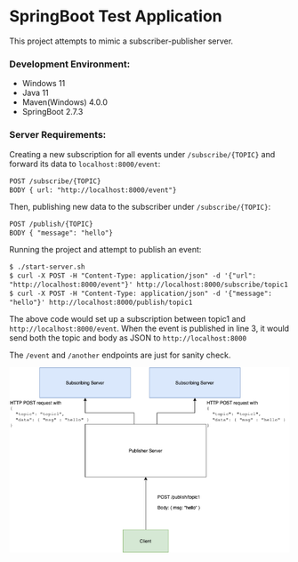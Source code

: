 # SpringBoot Test Application
This project attempts to mimic a subscriber-publisher server.

### Development Environment:
* Windows 11
* Java 11
* Maven(Windows) 4.0.0
* SpringBoot 2.7.3

### Server Requirements:
Creating a new subscription for all events under `/subscribe/{TOPIC}` and forward its data to `localhost:8000/event`:
<pre>
<code>POST /subscribe/{TOPIC}
BODY { url: "http://localhost:8000/event"}
</code></pre>

Then, publishing new data to the subscriber under `/subscribe/{TOPIC}`:
<pre><code>POST /publish/{TOPIC}
BODY { "message": "hello"}
</code></pre>

Running the project and attempt to publish an event:
<pre>
<code>$ ./start-server.sh </code>
<code>$ curl -X POST -H "Content-Type: application/json" -d '{"url": "http://localhost:8000/event"}' http://localhost:8000/subscribe/topic1</code>
<code>$ curl -X POST -H "Content-Type: application/json" -d '{"message": "hello"}' http://localhost:8000/publish/topic1</code>
</pre>     
The above code would set up a subscription between topic1 and `http://localhost:8000/event`.
When the event is published in line 3, it would send both the topic and body as JSON to `http://localhost:8000`

The `/event` and `/another` endpoints are just for sanity check.

![alt text](/images/pubsub-diagram.png)
